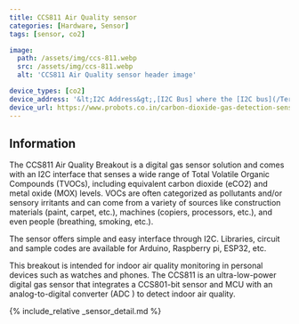```yaml
---
title: CCS811 Air Quality sensor
categories: [Hardware, Sensor]
tags: [sensor, co2]

image:
  path: /assets/img/ccs-811.webp
  src: /assets/img/ccs-811.webp
  alt: 'CCS811 Air Quality sensor header image'

device_types: [co2]
device_address: '&lt;I2C Address&gt;,[I2C Bus] where the [I2C bus](/TerrariumPI/hardware#i2c-bus) is optional<br />Ex: `0x3f`'
device_url: https://www.probots.co.in/carbon-dioxide-gas-detection-sensor-module-ccs811.html
---
```


## Information

The CCS811 Air Quality Breakout is a digital gas sensor solution and comes with an I2C interface that senses a wide range of Total Volatile Organic Compounds (TVOCs), including equivalent carbon dioxide (eCO2) and metal oxide (MOX) levels. VOCs are often categorized as pollutants and/or sensory irritants and can come from a variety of sources like construction materials (paint, carpet, etc.), machines (copiers, processors, etc.), and even people (breathing, smoking, etc.).

The sensor offers simple and easy interface through I2C. Libraries, circuit and sample codes are available for Arduino, Raspberry pi, ESP32, etc.

This breakout is intended for indoor air quality monitoring in personal devices such as watches and phones. The CCS811 is an ultra-low-power digital gas sensor that integrates a CCS801-bit sensor and MCU with an analog-to-digital converter (ADC ) to detect indoor air quality.

{% include_relative _sensor_detail.md %}
